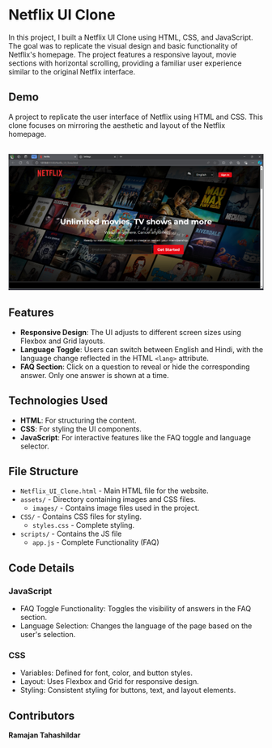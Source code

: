 # Netflix UI Clone
 In this project, I built a Netflix UI Clone using HTML, CSS, and JavaScript. The goal was to replicate the visual design and basic functionality of Netflix's homepage. The project features a responsive layout, movie sections with horizontal scrolling, providing a familiar user experience similar to the original Netflix interface.

 <h2>Demo</h2>
A project to replicate the user interface of Netflix using HTML and CSS. This clone focuses on mirroring the aesthetic and layout of the Netflix homepage.
<br>
<br>

![Netflix_UI_Clone](assets/images/Demo.png)



## Features
- **Responsive Design**: The UI adjusts to different screen sizes using Flexbox and Grid layouts.
- **Language Toggle**: Users can switch between English and Hindi, with the language change reflected in the HTML `<lang>` attribute.
- **FAQ Section**: Click on a question to reveal or hide the corresponding answer. Only one answer is shown at a time.

## Technologies Used
- **HTML**: For structuring the content.
- **CSS**: For styling the UI components.
- **JavaScript**: For interactive features like the FAQ toggle and language selector.

## File Structure
- `Netflix_UI_Clone.html` - Main HTML file for the website.
- `assets/` - Directory containing images and CSS files.
  - `images/` - Contains image files used in the project.
- `CSS/` - Contains CSS files for styling.
    - `styles.css` - Complete styling.
- `scripts/` - Contains the JS file
    - `app.js` - Complete Functionality (FAQ)

## Code Details
### JavaScript
- FAQ Toggle Functionality: Toggles the visibility of answers in the FAQ section.
- Language Selection: Changes the language of the page based on the user's selection.
### CSS
- Variables: Defined for font, color, and button styles.
- Layout: Uses Flexbox and Grid for responsive design.
- Styling: Consistent styling for buttons, text, and layout elements.

## Contributors
**Ramajan Tahashildar**
